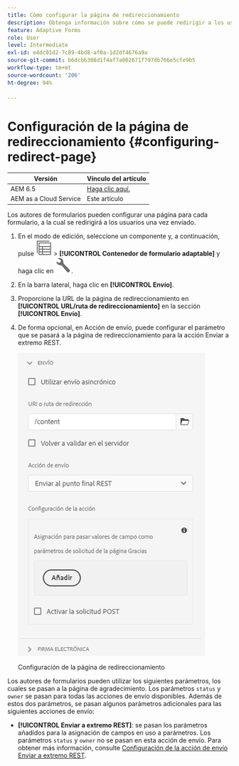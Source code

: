 ```yaml
---
title: Cómo configurar la página de redireccionamiento
description: Obtenga información sobre cómo se puede redirigir a los usuarios a una página web que los autores de formularios pueden configurar al crear el formulario.
feature: Adaptive Forms
role: User
level: Intermediate
exl-id: e4dc01d2-7c89-4bd8-af0a-1d2df4676a9a
source-git-commit: b6dcb6308d1f4af7a002671f797db766e5cfe9b5
workflow-type: tm+mt
source-wordcount: '206'
ht-degree: 94%

---
```


# Configuración de la página de redireccionamiento {#configuring-redirect-page}

| Versión | Vínculo del artículo |
| -------- | ---------------------------- |
| AEM 6.5 | [Haga clic aquí.](https://experienceleague.adobe.com/docs/experience-manager-65/forms/adaptive-forms-basic-authoring/configuring-redirect-page.html) |
| AEM as a Cloud Service | Este artículo |

Los autores de formularios pueden configurar una página para cada formulario, a la cual se redirigirá a los usuarios una vez enviado.

1. En el modo de edición, seleccione un componente y, a continuación, pulse ![field-level](assets/select_parent_icon.svg) > **[!UICONTROL Contenedor de formulario adaptable]** y haga clic en ![cmppr](assets/configure-icon.svg).

1. En la barra lateral, haga clic en **[!UICONTROL Envío]**.

1. Proporcione la URL de la página de redireccionamiento en **[!UICONTROL URL/ruta de redireccionamiento]** en la sección **[!UICONTROL Envío]**.
1. De forma opcional, en Acción de envío, puede configurar el parámetro que se pasará a la página de redireccionamiento para la acción Enviar a extremo REST.

   ![Configuración de la página de redireccionamiento](assets/redirect-url.png)

   Configuración de la página de redireccionamiento

Los autores de formularios pueden utilizar los siguientes parámetros, los cuales se pasan a la página de agradecimiento. Los parámetros `status` y `owner` se pasan para todas las acciones de envío disponibles. Además de estos dos parámetros, se pasan algunos parámetros adicionales para las siguientes acciones de envío:

* **[!UICONTROL Enviar a extremo REST]**: se pasan los parámetros añadidos para la asignación de campos en uso a parámetros. Los parámetros `status` y `owner` no se pasan en esta acción de envío. Para obtener más información, consulte [Configuración de la acción de envío Enviar a extremo REST](configuring-submit-actions.md).
